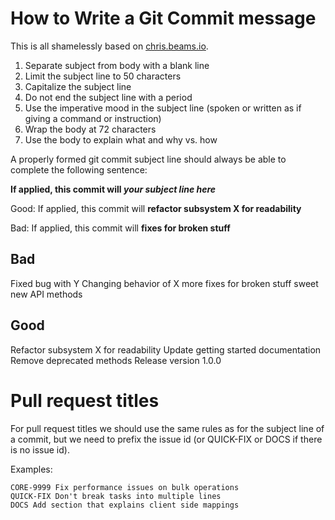 # How to Write a Git Commit message

This is all shamelessly based on [chris.beams.io](http://chris.beams.io/posts/git-commit/).

1. Separate subject from body with a blank line
2. Limit the subject line to 50 characters
3. Capitalize the subject line
4. Do not end the subject line with a period
5. Use the imperative mood in the subject line (spoken or written as if giving a command or instruction)
6. Wrap the body at 72 characters
7. Use the body to explain what and why vs. how

A properly formed git commit subject line should always be able to complete the following sentence:

**If applied, this commit will _your subject line here_**

Good: If applied, this commit will **refactor subsystem X for readability**

Bad: If applied, this commit will **fixes for broken stuff**

## Bad

Fixed bug with Y
Changing behavior of X
more fixes for broken stuff
sweet new API methods


## Good

Refactor subsystem X for readability
Update getting started documentation
Remove deprecated methods
Release version 1.0.0

# Pull request titles

For pull request titles we should use the same rules as for the subject line of a commit, but we need to prefix the issue id (or QUICK-FIX or DOCS if there is no issue id).

Examples:

```
CORE-9999 Fix performance issues on bulk operations
QUICK-FIX Don't break tasks into multiple lines
DOCS Add section that explains client side mappings
```
